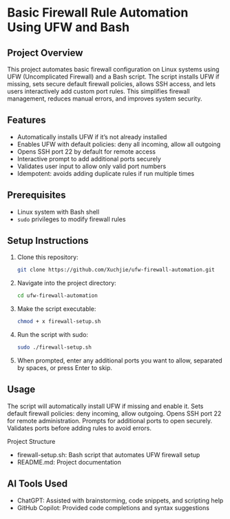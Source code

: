 # Basic Firewall Rule Automation Using UFW and Bash

## Project Overview  
This project automates basic firewall configuration on Linux systems using UFW (Uncomplicated Firewall) and a Bash script. The script installs UFW if missing, sets secure default firewall policies, allows SSH access, and lets users interactively add custom port rules. This simplifies firewall management, reduces manual errors, and improves system security.

## Features  
- Automatically installs UFW if it’s not already installed  
- Enables UFW with default policies: deny all incoming, allow all outgoing  
- Opens SSH port 22 by default for remote access  
- Interactive prompt to add additional ports securely  
- Validates user input to allow only valid port numbers  
- Idempotent: avoids adding duplicate rules if run multiple times  

## Prerequisites  
- Linux system with Bash shell  
- `sudo` privileges to modify firewall rules  

## Setup Instructions

1. Clone this repository:  
   ```bash
   git clone https://github.com/Xuchjie/ufw-firewall-automation.git
2. Navigate into the project directory:
   ```bash
   cd ufw-firewall-automation
3. Make the script executable:
   ```bash
   chmod + x firewall-setup.sh
4. Run the script with sudo:
   ```bash
   sudo ./firewall-setup.sh
5. When prompted, enter any additional ports you want to allow, separated by spaces, or press Enter to skip.

## Usage
The script will automatically install UFW if missing and enable it.
Sets default firewall policies: deny incoming, allow outgoing.
Opens SSH port 22 for remote administration.
Prompts for additional ports to open securely.
Validates ports before adding rules to avoid errors.

Project Structure
- firewall-setup.sh: Bash script that automates UFW firewall setup
- README.md: Project documentation

## AI Tools Used
- ChatGPT: Assisted with brainstorming, code snippets, and scripting help
- GitHub Copilot: Provided code completions and syntax suggestions






